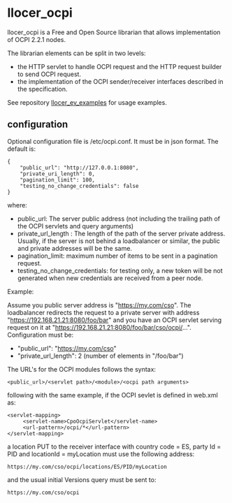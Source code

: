 # llocer_ocpi

llocer_ocpi is a Free and Open Source librarian that allows implementation of OCPI 2.2.1 nodes.

The librarian elements can be split in two levels:
- the HTTP servlet to handle OCPI request and the HTTP request builder to send OCPI request.
- the implementation of the OCPI sender/receiver interfaces described in the specification. 

See repository [llocer_ev_examples](https://github.com/Llocer/llocer_ev_examples) for usage examples.

## configuration

Optional configuration file is /etc/ocpi.conf. It must be in json format. The default is:

    {
	    "public_url": "http://127.0.0.1:8080",
	    "private_uri_length": 0,
	    "pagination_limit": 100,
	    "testing_no_change_credentials": false
    }

where:

- public_url: The server public address (not including the trailing path of the OCPI servlets and query arguments)
- private_url_length : The length of the path of the server private address. Usually, if the server is not behind a loadbalancer or similar, the public and private addresses will be the same.
- pagination_limit: maximum number of items to be sent in a pagination request.
- testing_no_change_credentials: for testing only, a new token will be not generated when new credentials are received from a peer node.

Example:

Assume you public server address is "https://my.com/cso". The loadbalancer redirects the request to a private server with address "https://192.168.21.21:8080/foo/bar" and you have an OCPI servlet serving request on it at "https://192.168.21.21:8080/foo/bar/cso/ocpi/...". Configuration must be:

- "public_url": "https://my.com/cso"
- "private_url_length": 2 (number of elements in "/foo/bar")

The URL's for the OCPI modules follows the syntax:

`<public_url>/<servlet path>/<module>/<ocpi path arguments>`

following with the same example, if the OCPI sevlet is defined in web.xml as:

    <servlet-mapping>
         <servlet-name>CpoOcpiServlet</servlet-name>
         <url-pattern>/ocpi/*</url-pattern>
    </servlet-mapping>
 
a location PUT to the receiver interface with country code = ES, party Id = PID and locationId = myLocation must use the following address:

`https://my.com/cso/ocpi/locations/ES/PID/myLocation`

and the usual initial Versions query must be sent to:

`https://my.com/cso/ocpi`


